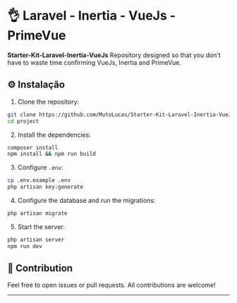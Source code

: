 # 👌 Laravel - Inertia - VueJs - PrimeVue

**Starter-Kit-Laravel-Inertia-VueJs** Repository designed so that you don't have to waste time confirming VueJs, Inertia and PrimeVue.

## ⚙️ Instalação

1. Clone the repository:

```bash
git clone https://github.com/MutoLucas/Starter-Kit-Laravel-Inertia-VueJs project
cd project
```

2. Install the dependencies:

```bash
composer install
npm install && npm run build
```

3. Configure `.env`:

```bash
cp .env.example .env
php artisan key:generate
```

4. Configure the database and run the migrations:

```bash
php artisan migrate
```

5. Start the server:

```bash
php artisan server
npm run dev
```

## 🤝 Contribution

Feel free to open issues or pull requests. All contributions are welcome!

---
